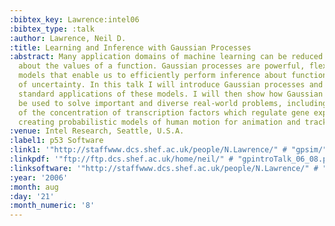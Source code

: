 ```yaml
---
:bibtex_key: Lawrence:intel06
:bibtex_type: :talk
:author: Lawrence, Neil D.
:title: Learning and Inference with Gaussian Processes
:abstract: Many application domains of machine learning can be reduced to inference
  about the values of a function. Gaussian processes are powerful, flexible, probabilistic
  models that enable us to efficiently perform inference about functions in the presence
  of uncertainty. In this talk I will introduce Gaussian processes and review a few
  standard applications of these models. I will then show how Gaussian processes can
  be used to solve important and diverse real-world problems, including inference
  of the concentration of transcription factors which regulate gene expression and
  creating probabilistic models of human motion for animation and tracking.
:venue: Intel Research, Seattle, U.S.A.
:label1: p53 Software
:link1: '"http://staffwww.dcs.shef.ac.uk/people/N.Lawrence/" # "gpsim/"'
:linkpdf: '"ftp://ftp.dcs.shef.ac.uk/home/neil/" # "gpintroTalk_06_08.pdf"'
:linksoftware: '"http://staffwww.dcs.shef.ac.uk/people/N.Lawrence/" # "oxford/"'
:year: '2006'
:month: aug
:day: '21'
:month_numeric: '8'
---
```

